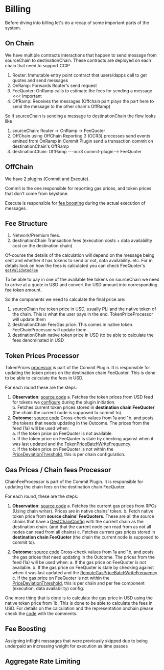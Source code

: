 # Billing

Before diving into billing let's do a recap of some important parts of the system.

## On Chain

We have multiple contracts interactions that happen to send message from sourceChain to destinationChain. These contracts are deployed on each chain that need to support CCIP
1. Router: Immutable entry point contract that users/dapps call to get quotes and send messages
2. OnRamp: Forwards Router's send request
3. FeeQuoter: OnRamp calls to estimate the fees for sending a message <<< Important
4. OffRamp: Receives the messages (Offchain part plays the part here to send the message to the other chain's OffRamp)

So if sourceChain is sending a message to destinationChain the flow looks like

1. sourceChain: Router -> OnRamp -> FeeQuoter
2. OffChain using OffChain Reporting 3 (OCR3) processes send events emitted from OnRamp in Commit Plugin send a transaction commit on destinationChain's OffRamp
3. destinationChain: OffRamp ---ocr3 commit-plugin--> FeeQuoter

## OffChain

We have 2 plugins (Commit and Execute).

Commit is the one responsible for reporting gas prices, and token prices that don't come from keystone.

Execute is responsible for [fee boosting](https://github.com/goplugin/plugin-ccip/blob/28a1b54783a0023e82f92833aa8379164e799bf2/docs/billing.md#fee-boosting) during the actual execution of messages.

## Fee Structure


1. Network/Premium fees.
2. destinationChain Transaction fees (execution costs + data availability cost on the destination chain)

Of-course the details of the calculation will depend on the message being sent and whether it has tokens to send or not, data availability..etc.
For in details look on how the fees is calculated you can check FeeQuoter's [`getValidatedFee`](https://github.com/goplugin/pluginv3.0/blob/37f3132362ec90b0b1c12fb1b69b9c16c46b399d/contracts/src/v0.8/ccip/FeeQuoter.sol#L498)

To be able to pay in one of the available fee tokens on sourceChain we need to arrive at a quote in USD and convert the USD amount into corresponding fee token amount.

So the components we need to calculate the final price are:
1. sourceChain fee token price in USD, usually PLI and the native token of the chain. This is what the user pays in the end. TokenPriceProcessor will update them 
2. destinationChain Fee/Gas price. This comes in native token. FeeChainProcessor will update them.
3. destinationChain native token price in USD (to be able to calculate the fees denominated in USD


## Token Prices Processor

TokenPrices [processor](https://github.com/goplugin/plugin-ccip/blob/f151a0cb6f3838be4e8290c7f5695d58d065a18a/commit/tokenprice/processor.go#L20-L20) is part of the Commit Plugin. It is responsible for updating the token prices on the destination chain FeeQuoter. 
This is done to be able to calculate the fees in USD.

For each round these are the steps:
1. **Observation:**  [source code](https://github.com/goplugin/plugin-ccip/blob/f151a0cb6f3838be4e8290c7f5695d58d065a18a/commit/tokenprice/observation.go)
   a. Fetches the token prices from USD feed for tokens we [configure](https://github.com/goplugin/plugin-ccip/blob/f03ff5183eb8323ba8e0a13dc58d1da13b755307/pluginconfig/commit.go#L89-L91) during the plugin initiation.   
   b. Fetches current token prices stored in **destination chain FeeQuoter** (the chain the current node is supposed to commit to).
2. **Outcome:**  [source code](https://github.com/goplugin/plugin-ccip/blob/f151a0cb6f3838be4e8290c7f5695d58d065a18a/commit/tokenprice/outcome.go)
Cross-check values from 1a and 1b. and posts the tokens that needs updating in the Outcome. The prices from the feed (1a) will be used when:  
   a. If the token price on FeeQuoter is not available.  
   b. If the token price on FeeQuoter is stale by checking against when it was last updated and the [TokenPriceBatchWriteFrequency](https://github.com/goplugin/plugin-ccip/blob/f03ff5183eb8323ba8e0a13dc58d1da13b755307/pluginconfig/commit.go#L87).  
   c. If the token price on FeeQuoter is not within the [PriceDeviationThreshold](https://github.com/goplugin/plugin-ccip/blob/f03ff5183eb8323ba8e0a13dc58d1da13b755307/pluginconfig/commit.go#L41), this is per chain configuration.
   

## Gas Prices / Chain fees Processor


ChainFeeProcessor is part of the Commit Plugin. It is responsible for updating the chain fees on the destination chain FeeQuoter.

For each round, these are the steps:

1. **Observation:** [source code](https://github.com/goplugin/plugin-ccip/blob/f151a0cb6f3838be4e8290c7f5695d58d065a18a/commit/chainfee/observation.go)
   a. Fetches the current gas prices from RPCs (Using chain writer). Prices are in native chains' token.
   b. Fetch native token price from **source chains' FeeQuoters**. These are all the source chains that have a [DestChainConfig](https://github.com/goplugin/pluginv3.0/blob/12af1de88238e0e918177d6b5622070417f48adf/contracts/src/v0.8/ccip/onRamp/OnRamp.sol#L406-L414) with the current chain as the destination chain. (and that the current node can read from as not all nodes can read from all chains)
   c. Fetches current gas prices stored in **destination chain FeeQuoter** (the chain the current node is supposed to commit to).

2. **Outcome:** [source code](https://github.com/goplugin/plugin-ccip/blob/f151a0cb6f3838be4e8290c7f5695d58d065a18a/commit/chainfee/outcome.go)
   Cross-check values from 1a and 1b, and posts the gas prices that need updating in the Outcome. The prices from the feed (1a) will be used when:
   a. If the gas price on FeeQuoter is not available.
   b. If the gas price on FeeQuoter is stale by checking against when it was last updated and the [RemoteGasPriceBatchWriteFrequency](https://github.com/goplugin/plugin-ccip/blob/f03ff5183eb8323ba8e0a13dc58d1da13b755307/pluginconfig/commit.go#L80).
   c. If the gas price on FeeQuoter is not within the [PriceDeviationThreshold](https://github.com/goplugin/plugin-ccip/blob/f03ff5183eb8323ba8e0a13dc58d1da13b755307/pluginconfig/commit.go#L31-L32), this is per chain and per fee component (execution, data availability) config.

One more thing that is done is to calculate the gas price in USD using the native token price from 1b. This is done to be able to calculate the fees in USD. For details on the calculation and the representation onchain please check the [code](https://github.com/goplugin/plugin-ccip/blob/5c54ab8396e3409cefef84dfa29d27920fc0ca46/commit/chainfee/outcome.go#L35-L81) with the comments.

## Fee Boosting

Assigning inflight messages that were previously skipped due to being underpaid an increasing weight for execution as time passes

## Aggregate Rate Limiting

